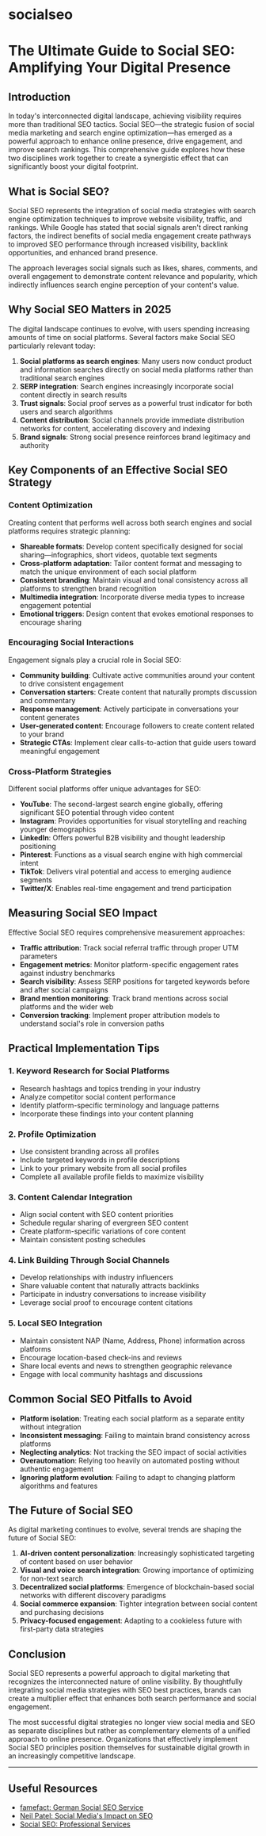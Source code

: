 # socialseo
# The Ultimate Guide to Social SEO: Amplifying Your Digital Presence

## Introduction

In today's interconnected digital landscape, achieving visibility requires more than traditional SEO tactics. Social SEO—the strategic fusion of social media marketing and search engine optimization—has emerged as a powerful approach to enhance online presence, drive engagement, and improve search rankings. This comprehensive guide explores how these two disciplines work together to create a synergistic effect that can significantly boost your digital footprint.

## What is Social SEO?

Social SEO represents the integration of social media strategies with search engine optimization techniques to improve website visibility, traffic, and rankings. While Google has stated that social signals aren't direct ranking factors, the indirect benefits of social media engagement create pathways to improved SEO performance through increased visibility, backlink opportunities, and enhanced brand presence.

The approach leverages social signals such as likes, shares, comments, and overall engagement to demonstrate content relevance and popularity, which indirectly influences search engine perception of your content's value.

## Why Social SEO Matters in 2025

The digital landscape continues to evolve, with users spending increasing amounts of time on social platforms. Several factors make Social SEO particularly relevant today:

1. **Social platforms as search engines**: Many users now conduct product and information searches directly on social media platforms rather than traditional search engines
2. **SERP integration**: Search engines increasingly incorporate social content directly in search results
3. **Trust signals**: Social proof serves as a powerful trust indicator for both users and search algorithms
4. **Content distribution**: Social channels provide immediate distribution networks for content, accelerating discovery and indexing
5. **Brand signals**: Strong social presence reinforces brand legitimacy and authority

## Key Components of an Effective Social SEO Strategy

### Content Optimization

Creating content that performs well across both search engines and social platforms requires strategic planning:

- **Shareable formats**: Develop content specifically designed for social sharing—infographics, short videos, quotable text segments
- **Cross-platform adaptation**: Tailor content format and messaging to match the unique environment of each social platform
- **Consistent branding**: Maintain visual and tonal consistency across all platforms to strengthen brand recognition
- **Multimedia integration**: Incorporate diverse media types to increase engagement potential
- **Emotional triggers**: Design content that evokes emotional responses to encourage sharing

### Encouraging Social Interactions

Engagement signals play a crucial role in Social SEO:

- **Community building**: Cultivate active communities around your content to drive consistent engagement
- **Conversation starters**: Create content that naturally prompts discussion and commentary
- **Response management**: Actively participate in conversations your content generates
- **User-generated content**: Encourage followers to create content related to your brand
- **Strategic CTAs**: Implement clear calls-to-action that guide users toward meaningful engagement

### Cross-Platform Strategies

Different social platforms offer unique advantages for SEO:

- **YouTube**: The second-largest search engine globally, offering significant SEO potential through video content
- **Instagram**: Provides opportunities for visual storytelling and reaching younger demographics
- **LinkedIn**: Offers powerful B2B visibility and thought leadership positioning
- **Pinterest**: Functions as a visual search engine with high commercial intent
- **TikTok**: Delivers viral potential and access to emerging audience segments
- **Twitter/X**: Enables real-time engagement and trend participation

## Measuring Social SEO Impact

Effective Social SEO requires comprehensive measurement approaches:

- **Traffic attribution**: Track social referral traffic through proper UTM parameters
- **Engagement metrics**: Monitor platform-specific engagement rates against industry benchmarks
- **Search visibility**: Assess SERP positions for targeted keywords before and after social campaigns
- **Brand mention monitoring**: Track brand mentions across social platforms and the wider web
- **Conversion tracking**: Implement proper attribution models to understand social's role in conversion paths

## Practical Implementation Tips

### 1. Keyword Research for Social Platforms

- Research hashtags and topics trending in your industry
- Analyze competitor social content performance
- Identify platform-specific terminology and language patterns
- Incorporate these findings into your content planning

### 2. Profile Optimization

- Use consistent branding across all profiles
- Include targeted keywords in profile descriptions
- Link to your primary website from all social profiles
- Complete all available profile fields to maximize visibility

### 3. Content Calendar Integration

- Align social content with SEO content priorities
- Schedule regular sharing of evergreen SEO content
- Create platform-specific variations of core content
- Maintain consistent posting schedules

### 4. Link Building Through Social Channels

- Develop relationships with industry influencers
- Share valuable content that naturally attracts backlinks
- Participate in industry conversations to increase visibility
- Leverage social proof to encourage content citations

### 5. Local SEO Integration

- Maintain consistent NAP (Name, Address, Phone) information across platforms
- Encourage location-based check-ins and reviews
- Share local events and news to strengthen geographic relevance
- Engage with local community hashtags and discussions

## Common Social SEO Pitfalls to Avoid

- **Platform isolation**: Treating each social platform as a separate entity without integration
- **Inconsistent messaging**: Failing to maintain brand consistency across platforms
- **Neglecting analytics**: Not tracking the SEO impact of social activities
- **Overautomation**: Relying too heavily on automated posting without authentic engagement
- **Ignoring platform evolution**: Failing to adapt to changing platform algorithms and features

## The Future of Social SEO

As digital marketing continues to evolve, several trends are shaping the future of Social SEO:

1. **AI-driven content personalization**: Increasingly sophisticated targeting of content based on user behavior
2. **Visual and voice search integration**: Growing importance of optimizing for non-text search
3. **Decentralized social platforms**: Emergence of blockchain-based social networks with different discovery paradigms
4. **Social commerce expansion**: Tighter integration between social content and purchasing decisions
5. **Privacy-focused engagement**: Adapting to a cookieless future with first-party data strategies

## Conclusion

Social SEO represents a powerful approach to digital marketing that recognizes the interconnected nature of online visibility. By thoughtfully integrating social media strategies with SEO best practices, brands can create a multiplier effect that enhances both search performance and social engagement.

The most successful digital strategies no longer view social media and SEO as separate disciplines but rather as complementary elements of a unified approach to online presence. Organizations that effectively implement Social SEO principles position themselves for sustainable digital growth in an increasingly competitive landscape.

---

## Useful Resources

- [famefact: German Social SEO Service](https://famefact.com/social-seo/)
- [Neil Patel: Social Media's Impact on SEO](https://neilpatel.com/blog/social-seo/)
- [Social SEO: Professional Services](https://www.socialseo.com/)

